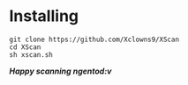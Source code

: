 # Installing
```
git clone https://github.com/Xclowns9/XScan
cd XScan
sh xscan.sh
```

***Happy scanning ngentod:v***
